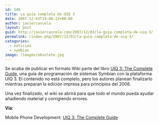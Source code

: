 ```yaml
---
id: 146
title: La guía completa de UIQ 3
date: 2007-12-03T19:08:13+00:00
author: javiercancela
layout: post
guid: http://javiercancela.com/2007/12/03/la-guia-completa-de-uiq-3/
permalink: /index.php/2007/12/03/la-guia-completa-de-uiq-3/
categories:
  - noticias
  - symbian
image: /images/obsolete.jpg
---
```

Se acaba de publicar en formato Wiki parte del libro [UIQ 3: The Complete Guide](http://books.uiq.com/index.php/Main_Page), una guía de programación de sistemas Symbian con la plataforma UIQ 3. El contenido no está completo, pero los autores planean finalizarlo mientras preparan la edición impresa para principios del 2008.

Una vez finalizado, el wiki se abrirá para que todo el mundo pueda ayudar añadiendo material y corrigiendo errores.

 **Vía:**
  
Mobile Phone Development: [UIQ 3: The Complete Guide](http://mobilephonedevelopment.com/archives/505)